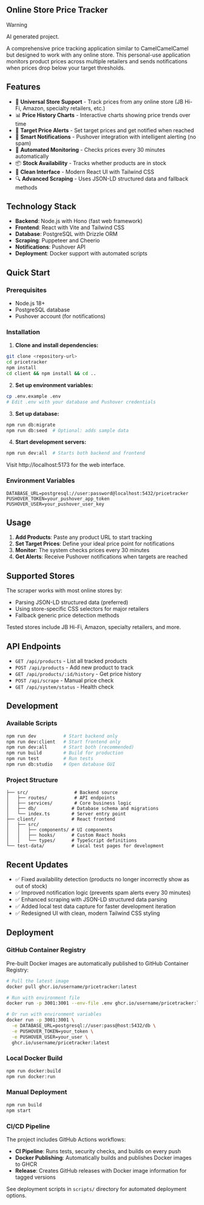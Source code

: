 ## Online Store Price Tracker

> [!WARNING]
> AI generated project.


A comprehensive price tracking application similar to CamelCamelCamel but designed to work with any online store. This personal-use application monitors product prices across multiple retailers and sends notifications when prices drop below your target thresholds.

## Features

- 🛒 **Universal Store Support** - Track prices from any online store (JB Hi-Fi, Amazon, specialty retailers, etc.)
- 📊 **Price History Charts** - Interactive charts showing price trends over time
- 🎯 **Target Price Alerts** - Set target prices and get notified when reached
- 📱 **Smart Notifications** - Pushover integration with intelligent alerting (no spam)
- 🔄 **Automated Monitoring** - Checks prices every 30 minutes automatically
- 📦 **Stock Availability** - Tracks whether products are in stock
- 🎨 **Clean Interface** - Modern React UI with Tailwind CSS
- 🔍 **Advanced Scraping** - Uses JSON-LD structured data and fallback methods

## Technology Stack

- **Backend**: Node.js with Hono (fast web framework)
- **Frontend**: React with Vite and Tailwind CSS
- **Database**: PostgreSQL with Drizzle ORM
- **Scraping**: Puppeteer and Cheerio
- **Notifications**: Pushover API
- **Deployment**: Docker support with automated scripts

## Quick Start

### Prerequisites

- Node.js 18+
- PostgreSQL database
- Pushover account (for notifications)

### Installation

1. **Clone and install dependencies:**
```bash
git clone <repository-url>
cd pricetracker
npm install
cd client && npm install && cd ..
```

2. **Set up environment variables:**
```bash
cp .env.example .env
# Edit .env with your database and Pushover credentials
```

3. **Set up database:**
```bash
npm run db:migrate
npm run db:seed  # Optional: adds sample data
```

4. **Start development servers:**
```bash
npm run dev:all  # Starts both backend and frontend
```

Visit http://localhost:5173 for the web interface.

### Environment Variables

```env
DATABASE_URL=postgresql://user:password@localhost:5432/pricetracker
PUSHOVER_TOKEN=your_pushover_app_token
PUSHOVER_USER=your_pushover_user_key
```

## Usage

1. **Add Products**: Paste any product URL to start tracking
2. **Set Target Prices**: Define your ideal price point for notifications
3. **Monitor**: The system checks prices every 30 minutes
4. **Get Alerts**: Receive Pushover notifications when targets are reached

## Supported Stores

The scraper works with most online stores by:
- Parsing JSON-LD structured data (preferred)
- Using store-specific CSS selectors for major retailers
- Fallback generic price detection methods

Tested stores include JB Hi-Fi, Amazon, specialty retailers, and more.

## API Endpoints

- `GET /api/products` - List all tracked products
- `POST /api/products` - Add new product to track
- `GET /api/products/:id/history` - Get price history
- `POST /api/scrape` - Manual price check
- `GET /api/system/status` - Health check

## Development

### Available Scripts

```bash
npm run dev          # Start backend only
npm run dev:client   # Start frontend only  
npm run dev:all      # Start both (recommended)
npm run build        # Build for production
npm run test         # Run tests
npm run db:studio    # Open database GUI
```

### Project Structure

```
├── src/                 # Backend source
│   ├── routes/          # API endpoints
│   ├── services/        # Core business logic
│   ├── db/             # Database schema and migrations
│   └── index.ts        # Server entry point
├── client/             # React frontend
│   ├── src/
│   │   ├── components/ # UI components
│   │   ├── hooks/      # Custom React hooks
│   │   └── types/      # TypeScript definitions
└── test-data/          # Local test pages for development
```

## Recent Updates

- ✅ Fixed availability detection (products no longer incorrectly show as out of stock)
- ✅ Improved notification logic (prevents spam alerts every 30 minutes)
- ✅ Enhanced scraping with JSON-LD structured data parsing
- ✅ Added local test data capture for faster development iteration
- ✅ Redesigned UI with clean, modern Tailwind CSS styling

## Deployment

### GitHub Container Registry

Pre-built Docker images are automatically published to GitHub Container Registry:

```bash
# Pull the latest image
docker pull ghcr.io/username/pricetracker:latest

# Run with environment file
docker run -p 3001:3001 --env-file .env ghcr.io/username/pricetracker:latest

# Or run with environment variables
docker run -p 3001:3001 \
  -e DATABASE_URL=postgresql://user:pass@host:5432/db \
  -e PUSHOVER_TOKEN=your_token \
  -e PUSHOVER_USER=your_user \
  ghcr.io/username/pricetracker:latest
```

### Local Docker Build

```bash
npm run docker:build
npm run docker:run
```

### Manual Deployment

```bash
npm run build
npm start
```

### CI/CD Pipeline

The project includes GitHub Actions workflows:

- **CI Pipeline**: Runs tests, security checks, and builds on every push
- **Docker Publishing**: Automatically builds and publishes Docker images to GHCR
- **Release**: Creates GitHub releases with Docker image information for tagged versions

See deployment scripts in `scripts/` directory for automated deployment options.
